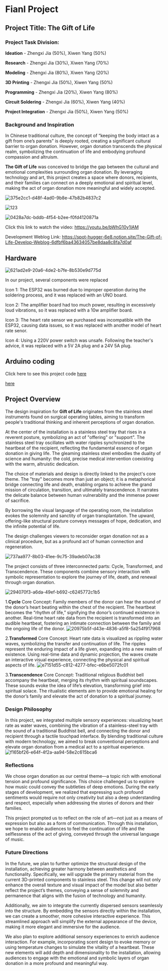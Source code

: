 # Fianl Project
## Project Title: The Gift of Life

### Project Task Division: 
**Ideation** - Zhengxi Jia (50%), Xiwen Yang (50%) 

**Research** - Zhengxi Jia (30%), Xiwen Yang (70%) 

**Modeling** - Zhengxi Jia (80%), Xiwen Yang (20%) 

**3D Printing** - Zhengxi Jia (50%), Xiwen Yang (50%)

**Programming** - Zhengxi Jia (20%), Xiwen Yang (80%) 

**Circuit Soldering** - Zhengxi Jia (60%), Xiwen Yang (40%) 

**Project Integration** - Zhengxi Jia (50%), Xiwen Yang (50%)


### Background and Inspiration

In Chinese traditional culture, the concept of “keeping the body intact as a gift from one’s parents” is deeply rooted, creating a significant cultural barrier to organ donation. However, organ donation transcends the physical realm, symbolizing the continuation of life and embodying profound compassion and altruism.

**The Gift of Life** was conceived to bridge the gap between the cultural and emotional complexities surrounding organ donation. By leveraging technology and art, this project creates a space where donors, recipients, and their families can connect on a deeply emotional and spiritual level, making the act of organ donation more meaningful and widely accepted.

![375e2cc1-d48f-4ad0-9b8e-47b82b4837c2](https://github.com/user-attachments/assets/17931e40-637e-4d99-b5e2-d72ec32ca326)

![123](https://github.com/user-attachments/assets/79e174d1-7327-4b5c-a948-79e694474d9a)

![0428a7dc-bddb-4f54-b2ee-f0fd4120871a](https://github.com/user-attachments/assets/d4830651-f162-4325-b6fc-bb40253a610c)

Click this link to watch the video:
https://youtu.be/bWhG10y1lAM

Development Weblog Link:
https://spot-hugger-6e8.notion.site/The-Gift-of-Life-Develop-Weblog-6dfbf6ba43634057be8daa8c8fa7d0af

## Hardware

![621ad2e9-20a6-4de2-b7fe-8b530e9d775d](https://github.com/user-attachments/assets/7127a62b-5118-4f26-a029-851530ea9357)

In our project, several components were replaced

Icon 1: The ESP32 was burned due to improper operation during the soldering process, and it was replaced with an UNO board.

Icon 2: The amplifier board had too much power, resulting in excessively loud vibrations, so it was replaced with a 10w amplifier board.

Icon 3: The heart rate sensor we purchased was incompatible with the ESP32, causing data issues, so it was replaced with another model of heart rate senor.

Icon 4: Using a 220V power switch was unsafe. Following the teacher's advice, it was replaced with a 5V 2A plug and a 24V 5A plug.

## Arduino coding
Click here to see this project code [here](UNO_final.ino)

[here](LEO_soundfinal.ino)

## Project Overview

The design inspiration for **Gift of Life** originates from the stainless steel instruments found on surgical operating tables, aiming to transform people's traditional thinking and inherent perceptions of organ donation.

At the center of the installation is a stainless steel tray that rises in a reverent posture, symbolizing an act of "offering" or "support".   The stainless steel tray oscillates with water ripples synchronized to the heartbeat of the recipient, reflecting the fundamental essence of organ donation in giving life.   The gleaming stainless steel embodies the duality of science and humanity: the cold, precise medical intervention coexisting with the warm, altruistic dedication.

The choice of materials and design is directly linked to the project's core theme.   The "tray" becomes more than just an object;   it is a metaphorical bridge connecting life and death, enabling organs to achieve the grand mission of circulation, transition, and ultimately transcendence.   It narrates the delicate balance between human vulnerability and the immense power of sacrifice.

By borrowing the visual language of the operating room, the installation evokes the solemnity and sanctity of organ transplantation.   The upward, offering-like structural posture conveys messages of hope, dedication, and the infinite potential of life.

The design challenges viewers to reconsider organ donation not as a clinical procedure, but as a profound act of human connection and regeneration.​​​​​​​​​​​​​​​​



![737aa977-8b03-41ee-9c75-39adeb07ac38](https://github.com/user-attachments/assets/ca900e78-167b-4828-9a13-d76e37ba036a)

The project consists of three interconnected parts: Cycle, Transformed, and Transcendence. These components combine sensory interaction with symbolic representation to explore the journey of life, death, and renewal through organ donation.

![294070f3-a6da-49ef-b692-c6245772c1b5](https://github.com/user-attachments/assets/91e1ae93-4369-4a3f-a185-e46ad9f5b17b)

1.**Cycle**
Core Concept: Family members of the donor can hear the sound of the donor’s heart beating within the chest of the recipient.
The heartbeat becomes the “rhythm of life,” signifying the donor’s continued existence in another. Real-time heart rate data from the recipient is transformed into an audible heartbeat, fostering an intimate connection between the family and the ongoing life of the donor.
![20975b5f-d43e-4836-a5f8-5a254f917968](https://github.com/user-attachments/assets/7b509f8e-cfc1-4738-872a-6987d42f6927)


2.**Transformed**
Core Concept: Heart rate data is visualized as rippling water waves, symbolizing the transfer and continuation of life.
The ripples represent the enduring impact of a life given, expanding into a new realm of existence. Using real-time data and dynamic projection, the waves create an interactive visual experience, connecting the physical and spiritual aspects of life.
![e7151d55-c812-4277-bfec-e6be5072fc01](https://github.com/user-attachments/assets/b2b9dca4-4887-4f10-aa33-2c692552ef9e)


3.**Transcendence**
Core Concept: Traditional religious Buddhist bell accompany the heartbeat, merging its rhythm with spiritual soundscapes.
These sounds evoke the idea of life’s elevation, transforming grief into spiritual solace. The ritualistic elements aim to provide emotional healing for the donor’s family and elevate the act of donation to a spiritual journey.

### Design Philosophy
In this project, we integrated multiple sensory experiences: visualizing heart rate as water waves, combining the vibration of a stainless-steel tray with the  sound of a traditional Buddhist bell, and connecting the donor and recipient through a tactile touchpad interface. By blending traditional culture with modern technology, we aimed to break conventional perceptions and elevate organ donation from a medical act to a spiritual experience.
![f165bf26-e64f-4f2a-aa94-58e2c615bca6](https://github.com/user-attachments/assets/eabb302a-4ac5-4561-b98d-a56ebff5e3c1)


### Reflections
We chose organ donation as our central theme—a topic rich with emotional tension and profound significance. This choice challenged us to explore how music could convey the subtleties of deep emotions. During the early stages of development, we realized that expressing such profound sentiments would require not only creativity but also a deep understanding and respect, especially when addressing the stories of donors and their families.

This project prompted us to reflect on the role of art—not just as a means of expression but also as a form of communication. Through this installation, we hope to enable audiences to feel the continuation of life and the selflessness of the act of giving, conveyed through the universal language of music.

### Future Directions


In the future, we plan to further optimize the structural design of the installation, achieving greater harmony between aesthetics and functionality. Specifically, we will upgrade the primary material from the current 3D-printed components to stainless steel. This change will not only enhance the overall texture and visual impact of the model but also better reflect the project’s themes, conveying a sense of solemnity and permanence that aligns with the fusion of technology and humanity.

Additionally, we aim to integrate the currently dispersed sensors seamlessly into the structure. By embedding the sensors directly within the installation, we can create a smoother, more cohesive interactive experience. This streamlined approach will simplify the external appearance of the device, making it more elegant and immersive for the audience.

We also plan to explore additional sensory experiences to enrich audience interaction. For example, incorporating scent design to evoke memory or using temperature changes to simulate the vitality of a heartbeat. These new elements will add depth and dimensionality to the installation, allowing audiences to engage with the emotional and symbolic layers of organ donation in a more profound and meaningful way.


